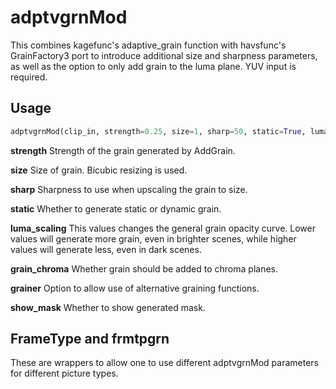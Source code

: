 # adptvgrnMod

This combines kagefunc's adaptive_grain function with havsfunc's GrainFactory3 port to introduce additional size and sharpness parameters, as well as the option to only add grain to the luma plane. YUV input is required.

## Usage

```python
adptvgrnMod(clip_in, strength=0.25, size=1, sharp=50, static=True, luma_scaling=12, grain_chroma=True, grainer=None, show_mask=False)
```

**strength**
Strength of the grain generated by AddGrain.

**size**
Size of grain. Bicubic resizing is used.

**sharp**
Sharpness to use when upscaling the grain to size.

**static**
Whether to generate static or dynamic grain.

**luma_scaling**
This values changes the general grain opacity curve. Lower values will generate more grain, even in brighter scenes, while higher values will generate less, even in dark scenes. 

**grain_chroma**
Whether grain should be added to chroma planes.

**grainer**
Option to allow use of alternative graining functions.

**show_mask**
Whether to show generated mask.

## FrameType and frmtpgrn

These are wrappers to allow one to use different adptvgrnMod parameters for different picture types.
